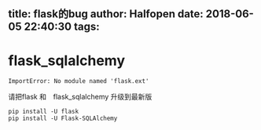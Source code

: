 title: flask的bug
author: Halfopen
date: 2018-06-05 22:40:30
tags:
---
# flask_sqlalchemy
```
ImportError: No module named 'flask.ext'
```

请把flask 和　flask_sqlalchemy 升级到最新版
```
pip install -U flask
pip install -U Flask-SQLAlchemy

```

